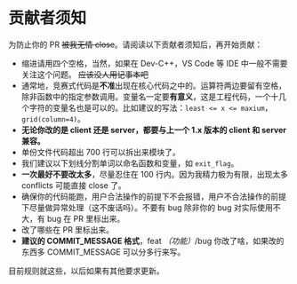 # 贡献者须知

为防止你的 PR ~~被我无情 close~~。请阅读以下贡献者须知后，再开始贡献：

- 缩进请用四个空格，当然，如果在 Dev-C++，VS Code 等 IDE 中一般不需要关注这个问题。 ~~应该没人用记事本吧~~
- 通常地，竞赛式代码是**不准**出现在核心代码之中的。运算符两边要留有空格，除非函数中的指定参数调用。变量名一定要**有意义**，这是工程代码，一个十几个字符的变量名也是可以的。比如建议的写法：`least <= x <= maxium`，`grid(column=4)`。
- **无论你改的是 client 还是 server，都要与上一个 1.x 版本的 client 和 server 兼容。**
- 单份文件代码超出 700 行可以拆出来模块了。
- 我们建议以下划线分割单词以命名函数和变量，如 `exit_flag`。
- **一次最好不要改太多**，尽量忍住在 100 行内。因为我精力极为有限，出现太多 conflicts 可能直接 close 了。
- 确保你的代码能跑，用户合法操作的前提下不会报错，用户不合法操作的前提下尽量做异常处理（这不废话吗）。不要有 bug 除非你的 bug 对实际使用不大，有 bug 在 PR 里标出来。
- 改了哪些在 PR 里标出来。
- **建议的 COMMIT_MESSAGE 格式**，feat *（功能）*/bug 你改了啥，如果改的东西多 COMMIT_MESSAGE 可以分多行来写。

目前规则就这些，以后如果有其他要求更新。